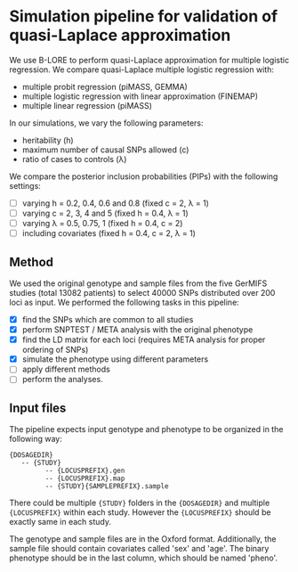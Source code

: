 # Simulation pipeline for validation of quasi-Laplace approximation

We use B-LORE to perform quasi-Laplace approximation for multiple logistic regression.
We compare quasi-Laplace multiple logistic regression with:
 * multiple probit regression (piMASS, GEMMA)
 * multiple logistic regression with linear approximation (FINEMAP)
 * multiple linear regression (piMASS)

In our simulations, we vary the following parameters:
 * heritability (h)
 * maximum number of causal SNPs allowed (c)
 * ratio of cases to controls (&lambda;)

We compare the posterior inclusion probabilities (PIPs) with the following settings:
 - [ ] varying h = 0.2, 0.4, 0.6 and 0.8 (fixed c = 2, &lambda; = 1)
 - [ ] varying c = 2, 3, 4 and 5 (fixed h = 0.4, &lambda; = 1)
 - [ ] varying &lambda; = 0.5, 0.75, 1 (fixed h = 0.4, c = 2)
 - [ ] including covariates (fixed h = 0.4, c = 2, &lambda; = 1)

## Method
We used the original genotype and sample files from the five GerMIFS studies (total 13082 patients)
to select 40000 SNPs distributed over 200 loci as input.
We performed the following tasks in this pipeline:
 - [x] find the SNPs which are common to all studies
 - [x] perform SNPTEST / META analysis with the original phenotype
 - [x] find the LD matrix for each loci (requires META analysis for proper ordering of SNPs)
 - [x] simulate the phenotype using different parameters
 - [ ] apply different methods
 - [ ] perform the analyses.

## Input files
The pipeline expects input genotype and phenotype to be organized in the following way:
```
{DOSAGEDIR}
   -- {STUDY}
         -- {LOCUSPREFIX}.gen
         -- {LOCUSPREFIX}.map
         -- {STUDY}{SAMPLEPREFIX}.sample
```
There could be multiple ```{STUDY}``` folders in the ```{DOSAGEDIR}``` and multiple ```{LOCUSPREFIX}``` within each study. 
However the ```{LOCUSPREFIX}``` should be exactly same in each study. 

The genotype and sample files are in the Oxford format.
Additionally, the sample file should contain covariates called 'sex' and 'age'. 
The binary phenotype should be in the last column, which should be named 'pheno'.
